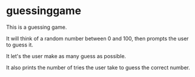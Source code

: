 guessinggame
============

This is a guessing game.

It will think of a random number between 0 and 100,
then prompts the user to guess it.  

It let's the user make as many guess as possible.


It also prints the number of tries the user take to guess 
the correct number.
